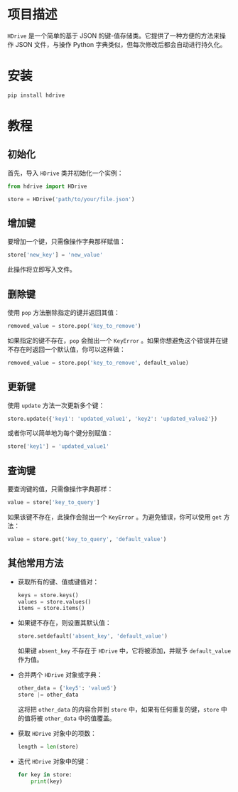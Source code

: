 # 项目描述

`HDrive` 是一个简单的基于 JSON 的键-值存储类。它提供了一种方便的方法来操作 JSON 文件，与操作 Python 字典类似，但每次修改后都会自动进行持久化。

# 安装

```bash
pip install hdrive
```

# 教程

## 初始化

首先，导入 `HDrive` 类并初始化一个实例：

```python
from hdrive import HDrive

store = HDrive('path/to/your/file.json')
```

## 增加键

要增加一个键，只需像操作字典那样赋值：

```python
store['new_key'] = 'new_value'
```

此操作将立即写入文件。

## 删除键

使用 `pop` 方法删除指定的键并返回其值：

```python
removed_value = store.pop('key_to_remove')
```

如果指定的键不存在，`pop` 会抛出一个 `KeyError` 。如果你想避免这个错误并在键不存在时返回一个默认值，你可以这样做：

```python
removed_value = store.pop('key_to_remove', default_value)
```

## 更新键

使用 `update` 方法一次更新多个键：

```python
store.update({'key1': 'updated_value1', 'key2': 'updated_value2'})
```

或者你可以简单地为每个键分别赋值：

```python
store['key1'] = 'updated_value1'
```

## 查询键

要查询键的值，只需像操作字典那样：

```python
value = store['key_to_query']
```

如果该键不存在，此操作会抛出一个 `KeyError` 。为避免错误，你可以使用 `get` 方法：

```python
value = store.get('key_to_query', 'default_value')
```

## 其他常用方法

- 获取所有的键、值或键值对：

  ```python
  keys = store.keys()
  values = store.values()
  items = store.items()
  ```
- 如果键不存在，则设置其默认值：

  ```python
  store.setdefault('absent_key', 'default_value')
  ```
  如果键 `absent_key` 不存在于 `HDrive` 中，它将被添加，并赋予 `default_value` 作为值。
- 合并两个 `HDrive` 对象或字典：

  ```python
  other_data = {'key5': 'value5'}
  store |= other_data
  ```
  这将把 `other_data` 的内容合并到 `store` 中，如果有任何重复的键，`store` 中的值将被 `other_data` 中的值覆盖。
- 获取 `HDrive` 对象中的项数：

  ```python
  length = len(store)
  ```
- 迭代 `HDrive` 对象中的键：

  ```python
  for key in store:
      print(key)
  ```
